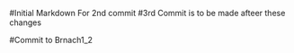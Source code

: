 #Initial Markdown For 2nd commit
#3rd Commit is to be made afteer these changes

#Commit to Brnach1_2